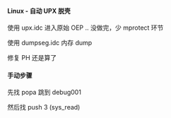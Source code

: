 #### Linux - 自动 UPX 脱壳

使用 upx.idc 进入原始 OEP .. 没做完，少 mprotect 环节

使用 dumpseg.idc 内存 dump

修复 PH 还是算了

#### 手动步骤

先找 popa 跳到 debug001

然后找 push 3 (sys_read)
